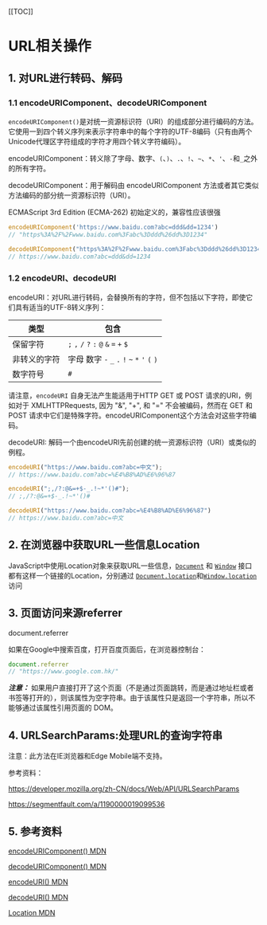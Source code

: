 [[TOC]]

# URL相关操作

## 1. 对URL进行转码、解码

### 1.1 encodeURIComponent、decodeURIComponent

`encodeURIComponent()`是对统一资源标识符（URI）的组成部分进行编码的方法。它使用一到四个转义序列来表示字符串中的每个字符的UTF-8编码（只有由两个Unicode代理区字符组成的字符才用四个转义字符编码）。

encodeURIComponent：转义除了字母、数字、`(`、`)`、`.`、`!`、`~`、`*`、`'`、`-`和`_`之外的所有字符。

decodeURIComponent：用于解码由 encodeURIComponent 方法或者其它类似方法编码的部分统一资源标识符（URI）。

ECMAScript 3rd Edition (ECMA-262) 初始定义的，兼容性应该很强

```javascript
encodeURIComponent('https://www.baidu.com?abc=ddd&dd=1234')
// "https%3A%2F%2Fwww.baidu.com%3Fabc%3Dddd%26dd%3D1234"

decodeURIComponent("https%3A%2F%2Fwww.baidu.com%3Fabc%3Dddd%26dd%3D1234")
// https://www.baidu.com?abc=ddd&dd=1234
```

### 1.2 encodeURI、decodeURI

encodeURI：对URL进行转码，会替换所有的字符，但不包括以下字符，即使它们具有适当的UTF-8转义序列：

| 类型         | 包含                                          |
| ------------ | --------------------------------------------- |
| 保留字符     | `;` `,` `/` `?` `:` `@` `&` `=` `+` `$`       |
| 非转义的字符 | 字母 数字 `-` `_` `.` `!` `~` `*` `'` `(` `)` |
| 数字符号     | `#`                                           |

请注意，`encodeURI` 自身无法产生能适用于HTTP GET 或 POST 请求的URI，例如对于 XMLHTTPRequests, 因为 "&", "+", 和 "=" 不会被编码，然而在 GET 和 POST 请求中它们是特殊字符。encodeURIComponent这个方法会对这些字符编码。

decodeURI: 解码一个由encodeURI先前创建的统一资源标识符（URI）或类似的例程。

```JavaScript
encodeURI("https://www.baidu.com?abc=中文");
// https://www.baidu.com?abc=%E4%B8%AD%E6%96%87

encodeURI(";,/?:@&=+$-_.!~*'()#");
// ;,/?:@&=+$-_.!~*'()#

decodeURI("https://www.baidu.com?abc=%E4%B8%AD%E6%96%87")
// https://www.baidu.com?abc=中文
```

## 2. 在浏览器中获取URL一些信息Location

JavaScript中使用Location对象来获取URL一些信息，[`Document`](https://developer.mozilla.org/zh-CN/docs/Web/API/Document) 和 [`Window`](https://developer.mozilla.org/zh-CN/docs/Web/API/Window) 接口都有这样一个链接的Location，分别通过 [`Document.location`](https://developer.mozilla.org/zh-CN/docs/Web/API/Document/location)和[`Window.location`](https://developer.mozilla.org/zh-CN/docs/Web/API/Window/location) 访问

## 3. 页面访问来源referrer

document.referrer

如果在Google中搜索百度，打开百度页面后，在浏览器控制台：

```javascript
document.referrer
// "https://www.google.com.hk/"
```

***注意：*** 如果用户直接打开了这个页面（不是通过页面跳转，而是通过地址栏或者书签等打开的），则该属性为空字符串。由于该属性只是返回一个字符串，所以不能够通过该属性引用页面的 DOM。



## 4. URLSearchParams:处理URL的查询字符串

注意：此方法在IE浏览器和Edge Mobile端不支持。

参考资料：

https://developer.mozilla.org/zh-CN/docs/Web/API/URLSearchParams

https://segmentfault.com/a/1190000019099536



## 5. 参考资料

[encodeURIComponent() MDN](https://developer.mozilla.org/zh-CN/docs/Web/JavaScript/Reference/Global_Objects/encodeURIComponent)

[decodeURIComponent() MDN](https://developer.mozilla.org/zh-CN/docs/Web/JavaScript/Reference/Global_Objects/decodeURIComponent)

[encodeURI() MDN](https://developer.mozilla.org/zh-CN/docs/Web/JavaScript/Reference/Global_Objects/encodeURI)

[decodeURI() MDN](https://developer.mozilla.org/zh-CN/docs/Web/JavaScript/Reference/Global_Objects/decodeURI)

[Location MDN](https://developer.mozilla.org/zh-CN/docs/Web/API/Location)

